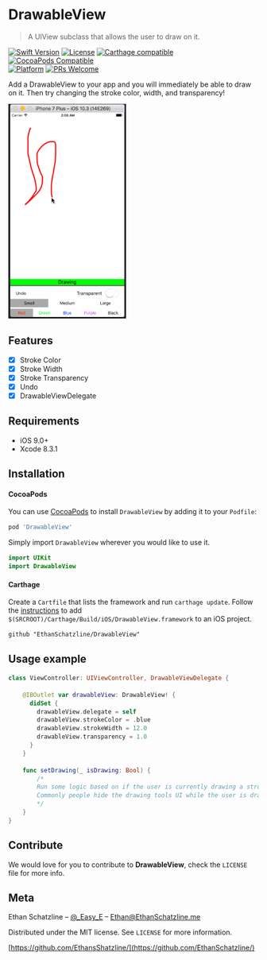 # DrawableView
> A UIView subclass that allows the user to draw on it.

[![Swift Version][swift-image]][swift-url]
[![License][license-image]][license-url]
[![Carthage compatible](https://img.shields.io/badge/Carthage-compatible-4BC51D.svg?style=flat)](https://github.com/Carthage/Carthage)
[![CocoaPods Compatible](https://img.shields.io/cocoapods/v/DrawableView.svg)](https://img.shields.io/cocoapods/v/DrawableView.svg)  
[![Platform](https://img.shields.io/cocoapods/p/DrawableView.svg?style=flat)](http://cocoapods.org/pods/DrawableView)
[![PRs Welcome](https://img.shields.io/badge/PRs-welcome-brightgreen.svg?style=flat-square)](http://makeapullrequest.com)

Add a DrawableView to your app and you will immediately be able to draw on it. Then try changing the stroke color, width, and transparency!

<img src="drawing.gif" width="237" height="432">

## Features

- [x] Stroke Color
- [x] Stroke Width
- [x] Stroke Transparency
- [x] Undo
- [x] DrawableViewDelegate

## Requirements

- iOS 9.0+
- Xcode 8.3.1

## Installation

#### CocoaPods
You can use [CocoaPods](http://cocoapods.org/) to install `DrawableView` by adding it to your `Podfile`:

```ruby
pod 'DrawableView'
```

Simply import `DrawableView` wherever you would like to use it.

``` swift
import UIKit
import DrawableView
```
#### Carthage
Create a `Cartfile` that lists the framework and run `carthage update`. Follow the [instructions](https://github.com/Carthage/Carthage#if-youre-building-for-ios) to add `$(SRCROOT)/Carthage/Build/iOS/DrawableView.framework` to an iOS project.

```
github "EthanSchatzline/DrawableView"
```

## Usage example

```swift
class ViewController: UIViewController, DrawableViewDelegate {

    @IBOutlet var drawableView: DrawableView! {
      didSet {
        drawableView.delegate = self
        drawableView.strokeColor = .blue
        drawableView.strokeWidth = 12.0
        drawableView.transparency = 1.0
      }
    }

    func setDrawing(_ isDrawing: Bool) {
        /*
        Run some logic based on if the user is currently drawing a stroke or not.
        Commonly people hide the drawing tools UI while the user is drawing and fade it back in once they stop.
        */
    }
}
```

## Contribute

We would love for you to contribute to **DrawableView**, check the ``LICENSE`` file for more info.

## Meta

Ethan Schatzline – [@_Easy_E](https://twitter.com/_easy_e) – Ethan@EthanSchatzline.me

Distributed under the MIT license. See ``LICENSE`` for more information.

[https://github.com/EthansShatzline/](https://github.com/EthanSchatzline/)

[swift-image]:https://img.shields.io/badge/swift-3.1-orange.svg
[swift-url]: https://swift.org/
[license-image]: https://img.shields.io/badge/License-MIT-blue.svg
[license-url]: LICENSE
[travis-image]: https://img.shields.io/travis/dbader/node-datadog-metrics/master.svg?style=flat-square
[travis-url]: https://travis-ci.org/dbader/node-datadog-metrics
[codebeat-image]: https://codebeat.co/badges/c19b47ea-2f9d-45df-8458-b2d952fe9dad
[codebeat-url]: https://codebeat.co/projects/github-com-vsouza-awesomeios-com
